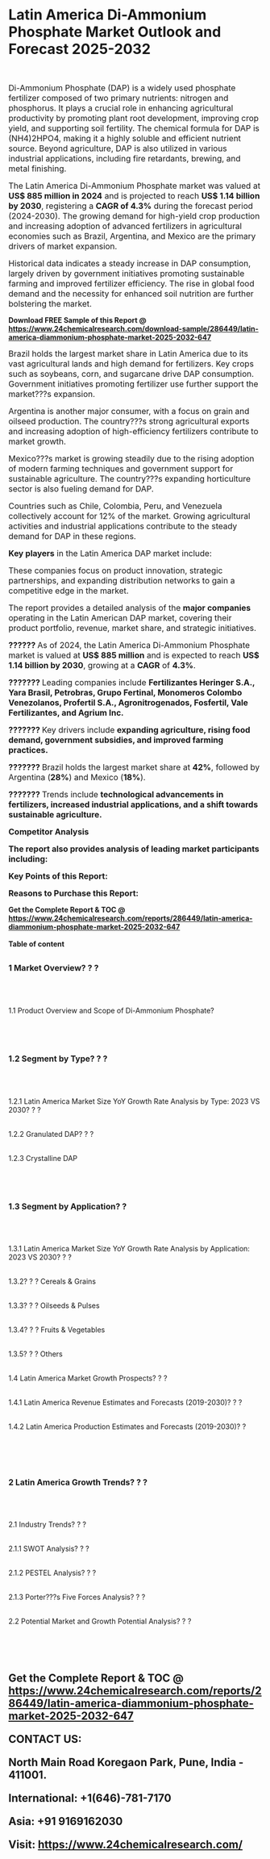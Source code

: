 <h1>Latin America Di-Ammonium Phosphate Market Outlook and Forecast 2025-2032</h1><br/><p><span style="font-size:16px">Di-Ammonium Phosphate (DAP) is a widely used phosphate fertilizer composed of two primary nutrients: nitrogen and phosphorus. It plays a crucial role in enhancing agricultural productivity by promoting plant root development, improving crop yield, and supporting soil fertility. The chemical formula for DAP is (NH4)2HPO4, making it a highly soluble and efficient nutrient source. Beyond agriculture, DAP is also utilized in various industrial applications, including fire retardants, brewing, and metal finishing.</span></p><p><span style="font-size:16px">The Latin America Di-Ammonium Phosphate market was valued at <strong>US$ 885 million in 2024</strong> and is projected to reach <strong>US$ 1.14 billion by 2030</strong>, registering a <strong><strong>CAGR</strong> of 4.3%</strong> during the forecast period (2024-2030). The growing demand for high-yield crop production and increasing adoption of advanced fertilizers in agricultural economies such as Brazil, Argentina, and Mexico are the primary drivers of market expansion.</span></p><p><span style="font-size:16px">Historical data indicates a steady increase in DAP consumption, largely driven by government initiatives promoting sustainable farming and improved fertilizer efficiency. The rise in global food demand and the necessity for enhanced soil nutrition are further bolstering the market.</span></p><div><b>Download FREE Sample of this Report @ <a href="https://www.24chemicalresearch.com/download-sample/286449/latin-america-diammonium-phosphate-market-2025-2032-647">https://www.24chemicalresearch.com/download-sample/286449/latin-america-diammonium-phosphate-market-2025-2032-647</a></b></div><p><span style="font-size:16px">Brazil holds the largest market share in Latin America due to its vast agricultural lands and high demand for fertilizers. Key crops such as soybeans, corn, and sugarcane drive DAP consumption. Government initiatives promoting fertilizer use further support the market???s expansion.</span></p><p><span style="font-size:16px">Argentina is another major consumer, with a focus on grain and oilseed production. The country???s strong agricultural exports and increasing adoption of high-efficiency fertilizers contribute to market growth.</span></p><p><span style="font-size:16px">Mexico???s market is growing steadily due to the rising adoption of modern farming techniques and government support for sustainable agriculture. The country???s expanding horticulture sector is also fueling demand for DAP.</span></p><p><span style="font-size:16px">Countries such as Chile, Colombia, Peru, and Venezuela collectively account for 12% of the market. Growing agricultural activities and industrial applications contribute to the steady demand for DAP in these regions.</span></p><p><span style="font-size:16px"><strong>Key players</strong> in the Latin America DAP market include:</span></p><p><span style="font-size:16px">These companies focus on product innovation, strategic partnerships, and expanding distribution networks to gain a competitive edge in the market.</span></p><p><span style="font-size:16px">The report provides a detailed analysis of the <strong>major companies</strong> operating in the Latin American DAP market, covering their product portfolio, revenue, market share, and strategic initiatives.</span></p><p><span style="font-size:16px"><strong>?????? </strong>As of 2024, the Latin America Di-Ammonium Phosphate market is valued at <strong>US$ 885 million</strong> and is expected to reach <strong>US$ 1.14 billion by 2030</strong>, growing at a <strong>CAGR</strong> of <strong>4.3%</strong>.</span></p><p><span style="font-size:16px"><strong>??????? </strong>Leading companies include <strong>Fertilizantes Heringer S.A., Yara Brasil, Petrobras, Grupo Fertinal, Monomeros Colombo Venezolanos, Profertil S.A., Agronitrogenados, Fosfertil, Vale Fertilizantes, and Agrium Inc.</strong></span></p><p><span style="font-size:16px"><strong>??????? </strong>Key drivers include <strong>expanding agriculture, rising food demand, government subsidies, and improved farming practices.</strong></span></p><p><span style="font-size:16px"><strong>??????? </strong>Brazil holds the largest market share at <strong>42%</strong>, followed by Argentina (<strong>28%</strong>) and Mexico (<strong>18%</strong>).</span></p><p><span style="font-size:16px"><strong>??????? </strong>Trends include <strong>technological advancements in fertilizers, increased industrial applications, and a shift towards sustainable agriculture.</strong></span></p><p><span style="font-size:16px"><strong>Competitor Analysis</strong></span></p><p><span style="font-size:16px"><strong>The report also provides analysis of leading market participants including:</strong></span></p><p><span style="font-size:16px"><strong>Key Points of this Report:</strong></span></p><p><span style="font-size:16px"><strong>Reasons to Purchase this Report:</strong></span></p><div><b>Get the Complete Report & TOC @ <a href="https://www.24chemicalresearch.com/reports/286449/latin-america-diammonium-phosphate-market-2025-2032-647">https://www.24chemicalresearch.com/reports/286449/latin-america-diammonium-phosphate-market-2025-2032-647</a></b></div><br><b>Table of content</b><p><h2><span style="font-size:16px"><strong>1 Market Overview? ? ? </strong></span></h2><br />
 
 <br />
 
 <p>1.1 Product Overview and Scope of Di-Ammonium Phosphate? </p><br />
 
 <br />
 
 <h2><strong><span style="font-size:16px">1.2 Segment by Type? ? ? </span></strong></h2><br />
 
 <br />
 
 <p>1.2.1 Latin America Market Size YoY Growth Rate Analysis by Type: 2023 VS 2030? ? ? <br /><br />
 
 1.2.2 Granulated DAP? ? ? <br /><br />
 
 1.2.3 Crystalline DAP<br /><br />
 
 <br />
 
 <h2><span style="font-size:16px"><strong>1.3 Segment by Application? ? </strong></span></h2><br />
 
 <br />
 
 <p>1.3.1 Latin America Market Size YoY Growth Rate Analysis by Application: 2023 VS 2030? ? ? <br /><br />
 
 1.3.2? ? ? Cereals & Grains<br /><br />
 
 1.3.3? ? ? Oilseeds & Pulses<br /><br />
 
 1.3.4? ? ? Fruits & Vegetables<br /><br />
 
 1.3.5? ? ? Others<br /><br />
 
 1.4 Latin America Market Growth Prospects? ? ? <br /><br />
 
 1.4.1 Latin America Revenue Estimates and Forecasts (2019-2030)? ? ? <br /><br />
 
 1.4.2 Latin America Production Estimates and Forecasts (2019-2030)? ? </p><br />
 
 <br />
 
 <h2><span style="font-size:16px"><strong>2 Latin America Growth Trends? ? ? </strong></span></h2><br />
 
 <br />
 
 <p>2.1 Industry Trends? ? ? <br /><br />
 
 2.1.1 SWOT Analysis? ? ? <br /><br />
 
 2.1.2 PESTEL Analysis? ? ? <br /><br />
 
 2.1.3 Porter???s Five Forces Analysis? ? ? <br /><br />
 
 2.2 Potential Market and Growth Potential Analysis? ? ? </p><br />
 
 <br />
 
 <h2><span styl<br><div><b>Get the Complete Report & TOC @ <a href="https://www.24chemicalresearch.com/reports/286449/latin-america-diammonium-phosphate-market-2025-2032-647">https://www.24chemicalresearch.com/reports/286449/latin-america-diammonium-phosphate-market-2025-2032-647</a></b></div></p>
 
 <b>CONTACT US:</b><br>
 
 North Main Road Koregaon Park, Pune, India - 411001.<br/>
 
 International: +1(646)-781-7170<br/>
 
 Asia: +91 9169162030<br/>
 
 Visit: <a href="https://www.24chemicalresearch.com/">https://www.24chemicalresearch.com/</a>
 
 <br>